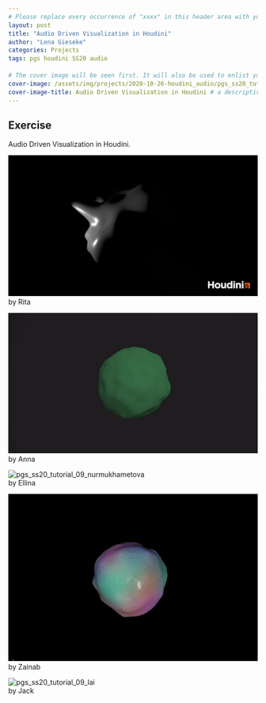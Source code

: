 ```yaml
---
# Please replace every occurrence of "xxxx" in this header area with your personal information.
layout: post
title: "Audio Driven Visualization in Houdini"
author: "Lena Gieseke"
categories: Projects
tags: pgs houdini SS20 audio 

# The cover image will be seen first. It will also be used to enlist your project amonst others.
cover-image: /assets/img/projects/2020-10-26-houdini_audio/pgs_ss20_tutorial_09_tariq_02.png # choose your desired image file format — must be supported by web browsers — only one
cover-image-title: Audio Driven Visualization in Houdini # a descriptive title for the image
---
```


## Exercise

Audio Driven Visualization in Houdini.

![pgs_sose2020_audio_eperjesi_1](/assets/img/projects/2020-10-26-houdini_audio/pgs_sose2020_audio_eperjesi_1.png)  
by Rita

![pgs_ss20_tutorial_07_eschenbacher_02](/assets/img/projects/2020-10-26-houdini_audio/pgs_ss20_tutorial_07_eschenbacher_02.gif)  
by Anna

![pgs_ss20_tutorial_09_nurmukhametova](/assets/img/projects/2020-10-26-houdini_audio/pgs_ss20_tutorial_09_nurmukhametova.gif)  
by Ellina

![pgs_ss20_tutorial_09_tariq](/assets/img/projects/2020-10-26-houdini_audio/pgs_ss20_tutorial_09_tariq.gif)  
by Zainab


![pgs_ss20_tutorial_09_lai](/assets/img/projects/2020-10-26-houdini_audio/pgs_ss20_tutorial_09_lai.gif)  
by Jack

